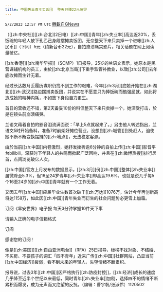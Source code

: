 ```yaml
---
title: 中国失业青年卖饭团  整天只赚22元痛哭
---
```

`5/2/2023 12:57 PM UTC` [轉載自GNews](https://gnews.org/articles/1268429)


（[[zh:中央社]][[zh:台北]]2日电）[[zh:中国]]青年[[zh:失业率]]高达近20%，丢饭碗的年轻人放下孔乙己身段摆摊卖饭团，无奈整天下来只卖掉一个进帐[[zh:人民币]]（下同）5元（约新台币22元），自拍崩溃痛哭影片，相关话题在网上阅读量破亿。

[[zh:香港]][[zh:南华早报]]（SCMP）1日报导，25岁的兰语文表示，她原本是民营课辅机构的员工，由於[[zh:北京当局]]下重手监管补教业，以致[[zh:公司]]去年底收摊而生计无着。

经过长达数月丢履历谋职仍找不到工作的艰难，今年[[zh:3月]]底她开始在[[zh:湖北]][[zh:武汉]]路边摆摊卖饭团，并说实在不愿意只为捧饭碗而勉强屈就，如此将造成她的精神内耗，不如放下身段自力更生。

首日的营收还不错，第2天备妥10份的料但整天下来只卖掉一个，她深受打击，於是在镜头前崩溃痛哭。

兰语文藉着自拍的影音泪流满面说：「早上5点就起来了。」另由他人转述指出，兰语文5时开始备料，准备7时前架好摊位营业，没想到[[zh:城管]]到处赶人，迫使她不断不断变换摆摊的[[zh:地点]]，无法稳定客源。

由於当前[[zh:中国]]内卷激烈，她抒发挫折逾6分钟的自拍上传[[zh:中国]]影音平台bilibili，深获时下年轻人的共鸣而掀起广泛回响，并且在[[zh:微博热搜]]排行居首，点阅浏览破亿人次。

[[zh:中国]]官方上月发布的数据显示，[[zh:3月]]份[[zh:中国]]整体[[zh:失业率]]虽微降至5.3%，但16至24岁青年[[zh:失业率]]却高达19.6%，也就是说几乎每5个16至24岁的[[zh:中国]]青年就有一个工作无着。

又因去年[[zh:中国]]应届毕业生数首次破千[[zh:万达]]1076万，估计今年再创新高将达1158万，如此因[[zh:中国]]青年失业而衍生的社会问题势必更雪上加霜。

订阅《早安世界》电子报 每天3分钟掌握10件天下事

请输入正确的电子信箱格式

订阅

感谢您的订阅！

像是[[zh:美国]][[zh:自由亚洲电台]]（RFA）25日报导，标榜不找对象、不结婚、不买房、不要孩子的词汇「四不青年」近来广传[[zh:中国]]社群网站，凸显当前[[zh:中国经济]]疲弱，看不到未来的年轻人，失望情绪不断累积。

报导说，过去3年[[zh:中国]]因严格执行[[zh:防疫封控]]，[[zh:经济]]成长的速度几乎降至近半个世纪以来最低，同时青年[[zh:失业率]]加剧，选择四不的情绪不断累积而爆发，成为无声而又绝望的反抗。（编辑：曹宇帆/张淑伶）1120502

